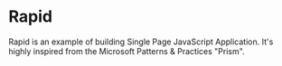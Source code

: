 Rapid
=====

Rapid is an example of building Single Page JavaScript Application. It's highly inspired from the Microsoft Patterns & Practices "Prism".
